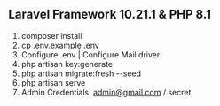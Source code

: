 Laravel Framework 10.21.1 & PHP 8.1
-----

1. composer install
2. cp .env.example .env
3. Configure .env | Configure Mail driver.
4. php artisan key:generate
5. php artisan migrate:fresh --seed
6. php artisan serve
7. Admin Credentials: admin@gmail.com / secret
